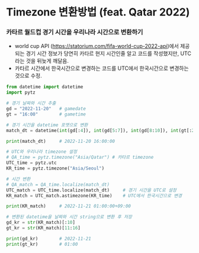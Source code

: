 # Timezone 변환방법 (feat. Qatar 2022)



### 카타르 월드컵 경기 시간을 우리나라 시간으로 변환하기

- world cup API (https://statorium.com/fifa-world-cup-2022-api)에서 제공되는 경기 시간 정보가 당연히 카타르 현지 시간인줄 알고 코드를 작성했지만, UTC 라는 것을 뒤늦게 깨달음.
- 카타르 시간에서 한국시간으로 변경하는 코드를 UTC에서 한국시간으로 변경하는 것으로 수정.

```python
from datetime import datetime
import pytz

# 경기 날짜와 시간 추출
gd = "2022-11-20"   # gamedate
gt = "16:00"        # gametime

# 경기 시간을 datetime 포맷으로 변환
match_dt = datetime(int(gd[:4]), int(gd[5:7]), int(gd[8:10]), int(gt[:2]), int(gt[3:5]), 0)

print(match_dt)     # 2022-11-20 16:00:00

# UTC와 우리나라 timezone 설정
# QA_time = pytz.timezone("Asia/Qatar")	# 카타르 timezone
UTC_time = pytz.utc
KR_time = pytz.timezone("Asia/Seoul")

# 시간 변환
# QA_match = QA_time.localize(match_dt)
UTC_match = UTC_time.localize(match_dt)		# 경기 시간을 UTC로 설정
KR_match = UTC_match.astimezone(KR_time)	# UTC에서 한국시간으로 변경

print(KR_match)     # 2022-11-21 01:00:00+09:00

# 변환된 datetime을 날짜와 시간 string으로 변환 후 저장
gd_kr = str(KR_match)[:10]
gt_kr = str(KR_match)[11:16]

print(gd_kr)        # 2022-11-21
print(gt_kr)        # 01:00
```

 

